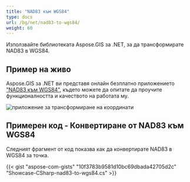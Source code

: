 ```yaml
---
title: "NAD83 към WGS84"
type: docs
url: /bg/net/nad83-to-wgs84/
weight: 60
---
```


Използвайте библиотеката Aspose.GIS за .NET, за да трансформирате NAD83 в WGS84.

## **Пример на живо**

Aspose.GIS за .NET ви представя онлайн безплатно приложението ["NAD83 към WGS84"](https://products.aspose.app/gis/transformation/nad83-to-wgs84), където можете да опитате да проучите функционалността и качеството на работата му.

![приложение за трансформиране на координати](transform-coordinates.png)

## **Примерен код - Конвертиране от NAD83 към WGS84**

Следният фрагмент от код показва как да конвертирате NAD83 в WGS84 за точка.

{{< gist "aspose-com-gists" "10f3783b9581d10bc69dbada42705d2c" "Showcase-CSharp-nad83-to-wgs84.cs" >}}
